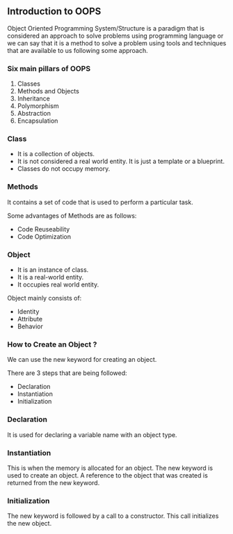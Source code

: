 <h2>Introduction to OOPS</h2>

Object Oriented Programming System/Structure is a paradigm that is considered an approach to solve problems using programming language or we can say that it is a method to solve a problem using tools and techniques that are available to us following some approach.

<h3>Six main pillars of OOPS</h3>

<ol>
  <li>Classes</li>
  <li>Methods and Objects</li>
  <li>Inheritance</li>
  <li>Polymorphism</li>
  <li>Abstraction</li>
  <li>Encapsulation</li>
</ol>

<h3>Class</h3>
<ul>
  <li>It is a collection of objects.</li>
  <li>It is not considered a real world entity. It is just a template or a blueprint.</li>
  <li>Classes do not occupy memory.</li>
</ul>

<h3>Methods</h3>

It contains a set of code that is used to perform a particular task.

Some advantages of Methods are as follows: 
<ul>
  <li>Code Reuseability</li>
  <li>Code Optimization</li>
</ul>

<h3>Object</h3>
<ul>
  <li>It is an instance of class.</li>
  <li>It is a real-world entity.</li>
  <li>It occupies real world entity.</li>
</ul>

Object mainly consists of:
<ul>
  <li>Identity</li>
  <li>Attribute</li>
  <li>Behavior</li>
</ul>

<h3>How to Create an Object ?</h3>

We can use the new keyword for creating an object.

There are 3 steps that are being followed:
<ul>
  <li>Declaration</li>
  <li>Instantiation</li>
  <li>Initialization</li>
</ul>

<h3>Declaration</h3>
It is used for declaring a variable name with an object type.

<h3>Instantiation</h3>
This is when the memory is allocated for an object. The new keyword is used to create an object. A reference to the object that was created is returned from the new keyword.

<h3>Initialization</h3>
The new keyword is followed by a call to a constructor. This call initializes the new object.
